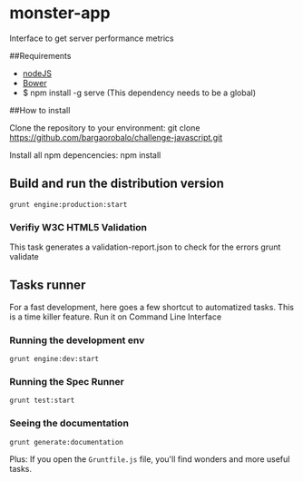 monster-app
===========
Interface to get server performance metrics

##Requirements
* [nodeJS](http://nodejs.org/)
* [Bower](http://bower.io/)
* $ npm install -g serve (This dependency needs to be a global)

##How to install

Clone the repository to your environment:
    git clone https://github.com/bargaorobalo/challenge-javascript.git

Install all npm depencencies:
    npm install


## Build and run the distribution version
    grunt engine:production:start

### Verifiy W3C HTML5 Validation
This task generates a validation-report.json to check for the errors
    grunt validate


## Tasks runner
For a fast development, here goes a few shortcut to automatized tasks. This is a time killer feature. Run it on Command Line Interface

### Running the development env
    grunt engine:dev:start

### Running the Spec Runner
    grunt test:start

### Seeing the documentation
    grunt generate:documentation


Plus: If you open the `Gruntfile.js` file, you'll find wonders and more useful tasks.


